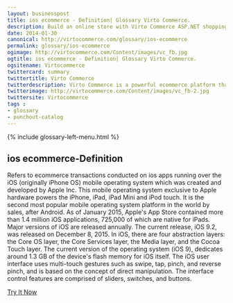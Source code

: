 ```yaml
---
layout: businesspost
title: ios ecommerce - Definition| Glossary Virto Commerce.
description: Build an online store with Virto Commerce ASP.NET shopping cart software. Benefit from an open source shopping cart software that has every feature you need.
date: 2014-01-30
canonical: http://virtocommerce.com/glossary/ios-ecommerce
permalink: glossary/ios-ecommerce
ogimage: http://virtocommerce.com/Content/images/vc_fb.jpg
ogtitle: ios ecommerce - Definition| Glossary Virto Commerce.
ogsitename: Virtocommerce
twittercard: summary
twittertitle: Virto Commerce
twitterdescription: Virto Commerce is a powerful ecommerce platform that includes everything you need to create an online store and sell online. Try it free with Free Community License
twitterimage: http://virtocommerce.com/Content/images/vc_fb-2.jpg
twittersite: Virtocommerce
tags : 
- glossary
- punchout-catalog
---
```


<article role="main" class="main">
	<div class="business-features clearfix __responsive">
		{% include glossary-left-menu.html %}
		<div class="business-cnt">
			<div class="head __cart">
				<h1 class="title">ios ecommerce-Definition</h1>
			</div>
            <p class="text">Refers to ecommerce transactions conducted on ios apps running over the iOS (originally iPhone OS) mobile operating system which was created and developed by Apple Inc. This mobile operating system exclusive to Apple hardware powers the iPhone, iPad, iPad Mini and iPod touch. It is the second most popular mobile operating system platform in the world by sales, after Android. As of January 2015, Apple's App Store contained more than 1.4 million iOS applications, 725,000 of which are native for iPads. Major versions of iOS are released annually. The current release, iOS 9.2, was released on December 8, 2015. In iOS, there are four abstraction layers: the Core OS layer, the Core Services layer, the Media layer, and the Cocoa Touch layer. The current version of the operating system (iOS 9), dedicates around 1.3 GB of the device's flash memory for iOS itself. The iOS user interface uses multi-touch gestures such as swipe, tap, pinch, and reverse pinch, and is based on the concept of direct manipulation. The interface control features are comprised of sliders, switches, and buttons.</p>
            <div class="buttons columns">
				<div class="column">
					<a class="button fill" href="/try-now">Try It Now</a>
				</div>
			</div>
		</div>
	</div>
</article>